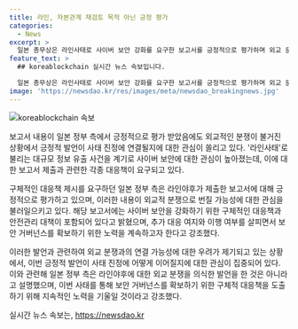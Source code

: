 ```yaml
---
title: 라인, 자본관계 재검토 목적 아닌 긍정 평가
categories:
  - News
excerpt: >
  일본 총무상은 라인사태로 사이버 보안 강화를 요구한 보고서를 긍정적으로 평가하며 외교 문제에 대한 우려도 표명. 총무상은 보고서에 구체적 대응 내용이 제시되어 있다며 이에 대해 주시하고 추가 대응 여지 여부를 확인하고자 한다고 강조했다. 교도통신은 이번 발언이 외교분쟁 비화로 이어질지 관심이 쏠린다고 분석했다. 라인야후 정보 유출 사태로 인한 외교분쟁 우려가 높아지고 있다.
feature_text: >
  ## koreablockchain 실시간 뉴스 속보입니다.

  일본 총무상은 라인사태로 사이버 보안 강화를 요구한 보고서를 긍정적으로 평가하며 외교 문제에 대한 우려도 표명. 총무상은 보고서에 구체적 대응 내용이 제시되어 있다며 이에 대해 주시하고 추가 대응 여지 여부를 확인하고자 한다고 강조했다. 교도통신은 이번 발언이 외교분쟁 비화로 이어질지 관심이 쏠린다고 분석했다. 라인야후 정보 유출 사태로 인한 외교분쟁 우려가 높아지고 있다.
image: 'https://newsdao.kr/res/images/meta/newsdao_breakingnews.jpg'
---
```


<p><img src="https://newsdao.kr/res/images/meta/newsdao_breakingnews.jpg" alt="koreablockchain 속보" /></p>

<p>보고서 내용이 일본 정부 측에서 긍정적으로 평가 받았음에도 외교적인 분쟁이 불거진 상황에서 긍정적 발언이 사태 진정에 연결될지에 대한 관심이 쏠리고 있다. '라인사태'로 불리는 대규모 정보 유출 사건을 계기로 사이버 보안에 대한 관심이 높아졌는데, 이에 대한 보고서 제출과 관련한 각종 대응책이 요구되고 있다.</p>

<p>구체적인 대응책 제시를 요구하던 일본 정부 측은 라인야후가 제출한 보고서에 대해 긍정적으로 평가하고 있으며, 이러한 내용이 외교적 분쟁으로 번질 가능성에 대한 관심을 불러일으키고 있다. 해당 보고서에는 사이버 보안을 강화하기 위한 구체적인 대응책과 안전관리 대책이 포함되어 있다고 밝혔으며, 추가 대응 여지와 이행 여부를 살피면서 보안 거버넌스를 확보하기 위한 노력을 계속하고자 한다고 강조했다.</p>

<p>이러한 발언과 관련하여 외교 분쟁과의 연결 가능성에 대한 우려가 제기되고 있는 상황에서, 이번 긍정적 발언이 사태 진정에 어떻게 이어질지에 대한 관심이 집중되어 있다. 이와 관련해 일본 정부 측은 라인야후에 대한 외교 분쟁을 의식한 발언을 한 것은 아니라고 설명했으며, 이번 사태를 통해 보안 거버넌스를 확보하기 위한 구체적 대응책을 도출하기 위해 지속적인 노력을 기울일 것이라고 강조했다.</p>
실시간 뉴스 속보는, <a href="https://newsdao.kr" rel="dofollow">https://newsdao.kr</a>


